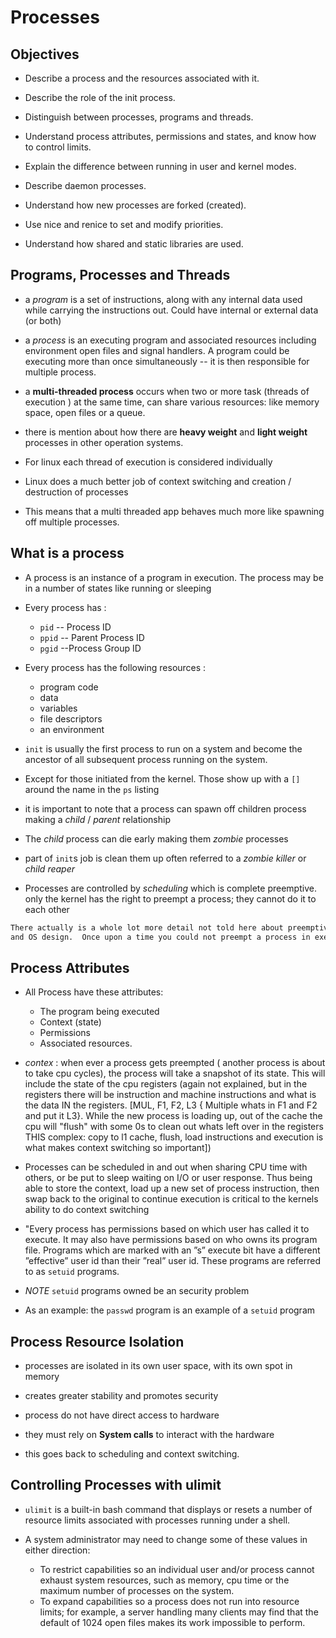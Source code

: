 # Processes

## Objectives

* Describe a process and the resources associated with it.

* Describe the role of the init process.

* Distinguish between processes, programs and threads.

* Understand process attributes, permissions and states, and know how to control limits.

* Explain the difference between running in user and kernel modes.

* Describe daemon processes.

* Understand how new processes are forked (created).

* Use nice and renice to set and modify priorities.

* Understand how shared and static libraries are used.

## Programs, Processes and Threads

* a *program* is a set of instructions, along with any internal data used while carrying the instructions out. Could have internal or external data (or both)

* a *process* is an executing program and associated resources including environment open files and signal handlers. A program could be executing more than once simultaneously -- it is then responsible for multiple process.

* a **multi-threaded process** occurs when two or more task (threads of execution ) at the same time, can share various resources: like memory space, open files or a queue.

* there is mention about how there are **heavy weight** and **light weight** processes in other operation systems.  

* For linux each thread of execution is considered individually

* Linux does a much better job of context switching and creation / destruction of processes

* This means that a multi threaded app behaves much more like spawning off multiple processes.

## What is a process

* A process is an instance of a program in execution. The process may be in a number of states like running or sleeping

* Every process has :
  * `pid` -- Process ID
  * `ppid` -- Parent Process ID
  * `pgid` --Process Group ID

* Every process has the following resources :
  * program code
  * data
  * variables
  * file descriptors
  * an environment

* `init` is usually the first process to run on a system and become the ancestor of all subsequent process running on the system.

* Except for those initiated from the kernel.  Those show up with a `[]` around the name in the `ps` listing

* it is important to note that a process can spawn off children process making a *child* / *parent* relationship

* The *child* process can die early making them *zombie* processes

* part of `init`s job is clean them up often referred to a *zombie killer* or *child reaper*

* Processes are controlled by *scheduling* which is complete preemptive. only the kernel has the right to preempt a process; they cannot do it to each other

```bash
There actually is a whole lot more detail not told here about preemptive cpu architecture
and OS design.  Once upon a time you could not preempt a process in execution you would have to wait for it to be finished.
```

## Process Attributes

* All Process have these attributes:
  * The program being executed
  * Context (state)
  * Permissions
  * Associated resources.

* *contex* : when ever a process gets preempted ( another process is about to take cpu cycles), the process will take a snapshot of its state.  This will include the state of the cpu registers (again not explained, but in the registers there will be instruction and machine instructions and what is the data IN the registers. [MUL, F1, F2, L3 { Multiple whats in F1 and F2 and put it L3}.  While the new process is loading up, out of the cache the cpu will "flush" with some 0s to clean out whats left over in the registers  THIS complex: copy to l1 cache, flush, load instructions and execution is what makes context switching so important])

* Processes can be scheduled in and out when sharing CPU time with others, or be put to sleep waiting on I/O or user response.  Thus being able to store the context, load up a new set of process instruction, then swap back to the original to continue execution is critical to the kernels ability to do context switching

* "Every process has permissions based on which user has called it to execute. It may also have permissions based on who owns its program file. Programs which are marked with an ”s” execute bit have a different ”effective” user id than their ”real” user id. These programs are referred to as `setuid` programs.

* *NOTE* `setuid` programs owned be an security problem

* As an example: the `passwd` program is an example of a `setuid` program

## Process Resource Isolation

* processes are isolated in its own user space, with its own spot in memory

* creates greater stability and promotes security

* process do not have direct access to hardware

* they must rely on **System calls** to interact with the hardware

* this goes back to scheduling and context switching.  

## Controlling Processes with ulimit

* `ulimit` is a built-in bash command that displays or resets a number of resource limits associated with processes running under a shell.

* A system administrator may need to change some of these values in either direction:
  * To restrict capabilities so an individual user and/or process cannot exhaust system resources, such as memory, cpu time or the maximum number of processes on the system.
  * To expand capabilities so a process does not run into resource limits; for example, a server handling many clients may find that the default of 1024 open files makes its work impossible to perform.